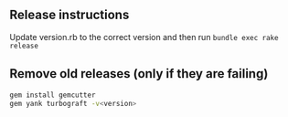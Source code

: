 ## Release instructions

Update version.rb to the correct version and then run `bundle exec rake release`

## Remove old releases (only if they are failing)

```bash
gem install gemcutter
gem yank turbograft -v<version>
```
